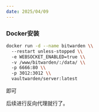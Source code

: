 ```yaml
---
date: 2025/04/09
---
```

### Docker安装

```bash
docker run -d --name bitwarden \\
  --restart unless-stopped \\
  -e WEBSOCKET_ENABLED=true \\
  -v /www/bitwarden/:/data/ \\
  -p 6666:80 \\
  -p 3012:3012 \\
  vaultwarden/server:latest
```

即可

后续进行反向代理就行了。